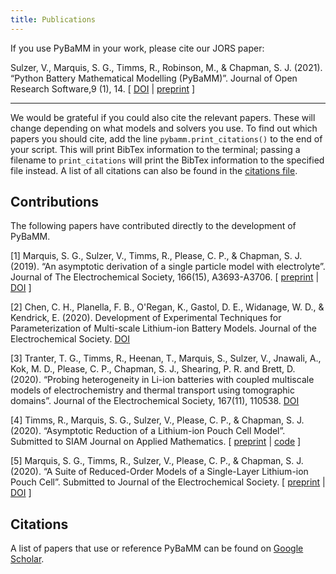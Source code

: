 ```yaml
---
title: Publications
---
```

If you use PyBaMM in your work, please cite our JORS paper:

Sulzer, V., Marquis, S. G., Timms, R., Robinson, M., & Chapman, S. J. (2021).  “Python Battery Mathematical Modelling (PyBaMM)”. Journal of Open Research Software,9 (1), 14. [ [DOI](https://doi.org/10.5334/jors.309) | [preprint](https://ecsarxiv.org/67ckj/) ]

---

We would be grateful if you could also cite the relevant papers. These will change depending on what models and solvers you use. To find out which 
papers you should cite, add the line `pybamm.print_citations()` to the end of your script. This will print BibTex information to the terminal; passing 
a filename to `print_citations` will print the BibTex information to the specified file instead. A list of all citations can also be found in the [citations file](https://github.com/pybamm-team/PyBaMM/blob/develop/pybamm/CITATIONS.txt).

## Contributions

The following papers have contributed directly to the development of PyBaMM.

[1] Marquis,  S.  G., Sulzer, V.,  Timms,  R.,  Please,  C.  P.,  &  Chapman,  S.  J.  (2019).   “An  asymptotic derivation of a single particle model with electrolyte”. Journal of The Electrochemical Society, 166(15), A3693-A3706. [ [preprint](https://arxiv.org/abs/1905.12553) | [DOI](https://doi.org/10.1149/2.0341915jes) ]

[2] Chen, C. H., Planella, F. B., O'Regan, K., Gastol, D. E., Widanage, W. D., & Kendrick, E. (2020). Development of Experimental Techniques for Parameterization of Multi-scale Lithium-ion Battery Models. Journal of the Electrochemical Society. [DOI](https://doi.org/10.1149/1945-7111/ab9050)

[3] Tranter, T. G., Timms, R., Heenan, T., Marquis, S., Sulzer, V., Jnawali, A., Kok, M. D., Please, C. P., Chapman, S. J., Shearing, P. R. and Brett, D. (2020).  “Probing heterogeneity in Li-ion batteries with coupled multiscale models of electrochemistry and thermal transport using tomographic domains”. Journal of the Electrochemical Society, 167(11), 110538. [DOI](https://doi.org/10.1149/1945-7111/aba44b)

[4] Timms, R., Marquis, S. G., Sulzer, V., Please, C. P., & Chapman, S. J. (2020). “Asymptotic Reduction of a Lithium-ion Pouch Cell Model”. Submitted to SIAM Journal on Applied Mathematics. [ [preprint](https://arxiv.org/abs/2005.05127) | [code](https://github.com/rtimms/asymptotic-pouch-cell) ]

[5] Marquis, S. G., Timms, R., Sulzer, V., Please, C. P., & Chapman, S. J. (2020).  “A Suite of Reduced-Order Models of a Single-Layer Lithium-ion Pouch Cell”. Submitted to Journal of the Electrochemical Society. [ [preprint](https://arxiv.org/abs/2008.03691) | [DOI](https://doi.org/10.1149/1945-7111/abbce4) ]

## Citations

A list of papers that use or reference PyBaMM can be found on [Google Scholar](https://scholar.google.com/scholar?oi=bibs&hl=en&cites=798200737450391820).